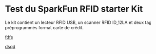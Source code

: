# Test du SparkFun RFID starter Kit

Le kit contient un lecteur RFID USB, un scanner RFID ID_12LA et deux tag préprogrammés format carte de crédit.

[fdfs](https://www.sparkfun.com/products/13198?_ga=2.32719358.1725444577.1539675252-164434784.1539675252)

[dsqd](https://learn.sparkfun.com/tutorials/sparkfun-rfid-starter-kit-hookup-guide?_ga=2.138162032.1725444577.1539675252-164434784.1539675252)
